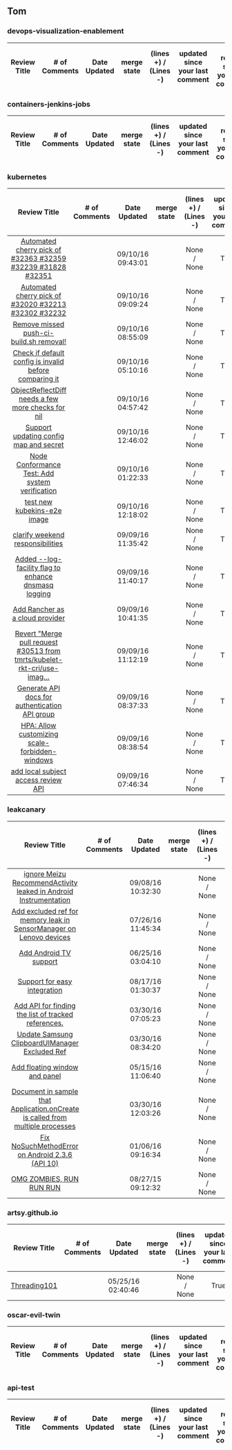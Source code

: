 ## Tom
### devops-visualization-enablement
|Review Title | # of Comments | Date Updated | merge state | (lines +) / (Lines -) | updated since your last comment | new review since your last comment | 
| :---: | :---: | :---: | :---: | :---: | :---: | :---: |
### containers-jenkins-jobs
|Review Title | # of Comments | Date Updated | merge state | (lines +) / (Lines -) | updated since your last comment | new review since your last comment | 
| :---: | :---: | :---: | :---: | :---: | :---: | :---: |
### kubernetes
|Review Title | # of Comments | Date Updated | merge state | (lines +) / (Lines -) | updated since your last comment | new review since your last comment | 
| :---: | :---: | :---: | :---: | :---: | :---: | :---: |
|[Automated cherry pick of #32363 #32359 #32239 #31828 #32351](https://github.com/kubernetes/kubernetes/pull/32448) |  | 09/10/16 09:43:01 |  | None / None | True | True | 
|[Automated cherry pick of #32020 #32213 #32302 #32232](https://github.com/kubernetes/kubernetes/pull/32446) |  | 09/10/16 09:09:24 |  | None / None | True | True | 
|[Remove missed push-ci-build.sh removal!](https://github.com/kubernetes/kubernetes/pull/32444) |  | 09/10/16 08:55:09 |  | None / None | True | True | 
|[Check if default config is invalid before comparing it](https://github.com/kubernetes/kubernetes/pull/32438) |  | 09/10/16 05:10:16 |  | None / None | True | True | 
|[ObjectReflectDiff needs a few more checks for nil](https://github.com/kubernetes/kubernetes/pull/32434) |  | 09/10/16 04:57:42 |  | None / None | True | True | 
|[Support updating config map and secret](https://github.com/kubernetes/kubernetes/pull/32429) |  | 09/10/16 12:46:02 |  | None / None | True | True | 
|[Node Conformance Test: Add system verification](https://github.com/kubernetes/kubernetes/pull/32427) |  | 09/10/16 01:22:33 |  | None / None | True | True | 
|[test new kubekins-e2e image](https://github.com/kubernetes/kubernetes/pull/32426) |  | 09/10/16 12:18:02 |  | None / None | True | True | 
|[clarify weekend responsibilities](https://github.com/kubernetes/kubernetes/pull/32423) |  | 09/09/16 11:35:42 |  | None / None | True | True | 
|[Added --log-facility flag to enhance dnsmasq logging](https://github.com/kubernetes/kubernetes/pull/32422) |  | 09/09/16 11:40:17 |  | None / None | True | True | 
|[Add Rancher as a cloud provider](https://github.com/kubernetes/kubernetes/pull/32419) |  | 09/09/16 10:41:35 |  | None / None | True | True | 
|[Revert "Merge pull request #30513 from tmrts/kubelet-rkt-cri/use-imag…](https://github.com/kubernetes/kubernetes/pull/32410) |  | 09/09/16 11:12:19 |  | None / None | True | True | 
|[Generate API docs for authentication API group](https://github.com/kubernetes/kubernetes/pull/32409) |  | 09/09/16 08:37:33 |  | None / None | True | True | 
|[HPA: Allow customizing scale-forbidden-windows](https://github.com/kubernetes/kubernetes/pull/32408) |  | 09/09/16 08:38:54 |  | None / None | True | True | 
|[add local subject access review API](https://github.com/kubernetes/kubernetes/pull/32407) |  | 09/09/16 07:46:34 |  | None / None | True | True | 
### leakcanary
|Review Title | # of Comments | Date Updated | merge state | (lines +) / (Lines -) | updated since your last comment | new review since your last comment | 
| :---: | :---: | :---: | :---: | :---: | :---: | :---: |
|[ignore Meizu RecommendActivity leaked in Android Instrumentation](https://github.com/square/leakcanary/pull/596) |  | 09/08/16 10:32:30 |  | None / None | True | True | 
|[Add excluded ref for memory leak in SensorManager on Lenovo devices](https://github.com/square/leakcanary/pull/571) |  | 07/26/16 11:45:34 |  | None / None | True | True | 
|[Add Android TV support](https://github.com/square/leakcanary/pull/551) |  | 06/25/16 03:04:10 |  | None / None | True | True | 
|[Support for easy integration](https://github.com/square/leakcanary/pull/527) |  | 08/17/16 01:30:37 |  | None / None | True | True | 
|[Add API for finding the list of tracked references.](https://github.com/square/leakcanary/pull/480) |  | 03/30/16 07:05:23 |  | None / None | True | True | 
|[Update Samsung ClipboardUIManager Excluded Ref](https://github.com/square/leakcanary/pull/479) |  | 03/30/16 08:34:20 |  | None / None | True | True | 
|[Add floating window and panel](https://github.com/square/leakcanary/pull/460) |  | 05/15/16 11:06:40 |  | None / None | True | True | 
|[Document in sample that Application.onCreate is called from multiple processes](https://github.com/square/leakcanary/pull/411) |  | 03/30/16 12:03:26 |  | None / None | True | True | 
|[Fix NoSuchMethodError on Android 2.3.6 (API 10)](https://github.com/square/leakcanary/pull/370) |  | 01/06/16 09:16:34 |  | None / None | True | True | 
|[OMG ZOMBIES, RUN RUN RUN](https://github.com/square/leakcanary/pull/257) |  | 08/27/15 09:12:32 |  | None / None | True | True | 
### artsy.github.io
|Review Title | # of Comments | Date Updated | merge state | (lines +) / (Lines -) | updated since your last comment | new review since your last comment | 
| :---: | :---: | :---: | :---: | :---: | :---: | :---: |
|[Threading101](https://github.com/artsy/artsy.github.io/pull/230) |  | 05/25/16 02:40:46 |  | None / None | True | True | 
### oscar-evil-twin
|Review Title | # of Comments | Date Updated | merge state | (lines +) / (Lines -) | updated since your last comment | new review since your last comment | 
| :---: | :---: | :---: | :---: | :---: | :---: | :---: |
### api-test
|Review Title | # of Comments | Date Updated | merge state | (lines +) / (Lines -) | updated since your last comment | new review since your last comment | 
| :---: | :---: | :---: | :---: | :---: | :---: | :---: |
